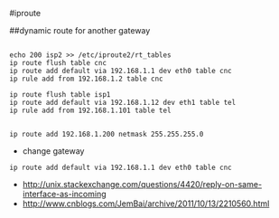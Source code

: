 #iproute

##dynamic route for another gateway 

```

echo 200 isp2 >> /etc/iproute2/rt_tables
ip route flush table cnc
ip route add default via 192.168.1.1 dev eth0 table cnc
ip rule add from 192.168.1.2 table cnc

ip route flush table isp1
ip route add default via 192.168.1.12 dev eth1 table tel
ip rule add from 192.168.1.101 table tel


ip route add 192.168.1.200 netmask 255.255.255.0

```
* change gateway

`ip route add default via 192.168.1.1 dev eth0 table cnc`


* <http://unix.stackexchange.com/questions/4420/reply-on-same-interface-as-incoming>
* <http://www.cnblogs.com/JemBai/archive/2011/10/13/2210560.html>